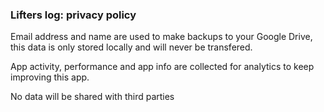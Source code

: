 ### Lifters log: privacy policy

Email address and name are used to make backups to your Google Drive, this data is only stored locally and will never be transfered.

App activity, performance and app info are collected for analytics to keep improving this app.

No data will be shared with third parties
